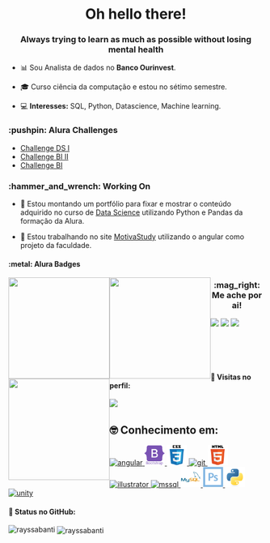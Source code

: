 <h1 align="center">Oh hello there!</h1>
<h3 align="center">Always trying to learn as much as possible without losing mental health</h3>

- :bar_chart: Sou Analista de dados no **Banco Ourinvest**.

- :mortar_board: Curso ciência da computação e estou no sétimo semestre.

- :computer: **Interesses:** SQL, Python, Datascience, Machine learning. 
<h3 align="left"> :pushpin: Alura Challenges </h3>

* [Challenge DS I](https://github.com/rayssabanti/Challenge-DataScience-1)
* [Challenge BI II](https://github.com/rayssabanti/Alura-Challenge-BI-2)
* [Challenge BI](https://github.com/rayssabanti/Alura-Challenge-BI)


<h3 align="left">:hammer_and_wrench:		Working On </h3>

- :radio_button: Estou montando um portfólio para fixar e mostrar o conteúdo adquirido no curso de [Data Science](https://github.com/rayssabanti/Alura-DataScience) utilizando Python e Pandas da formação da Alura. 

- :radio_button: Estou trabalhando no site [MotivaStudy](https://github.com/lucasancelmodias/motivastudy) utilizando o angular como projeto da faculdade.


<h4 align="left"> :metal: Alura Badges </h3>
<img align="left" src="https://i.imgur.com/aoYkCsr.png" width="200" height="200"/> 

<img  align="left" src="https://user-images.githubusercontent.com/79534537/137536097-41937a41-767f-4b7f-a839-13e6ac0ff2c7.png" width="200" height="200"/> 
<img  align="left" src="https://i.imgur.com/U9gUONy.png" width="200" height="200"/> 
<h3 align="center">:mag_right:		Me ache por ai!</h3>
  <a href="https://www.instagram.com/raybanti/" target="_blank"><img src="https://img.shields.io/badge/-Instagram-%23E4405F?style=for-the-badge&logo=instagram&logoColor=white" target="_blank"></a>
  <a href="https://www.linkedin.com/in/rayssabanti/" target="_blank"><img src="https://img.shields.io/badge/-LinkedIn-%230077B5?style=for-the-badge&logo=linkedin&logoColor=white" target="_blank"></a> 
    <a href="mailto:rayssabanti@hotmail.com">
        <img src="https://img.shields.io/badge/gmail-D14836?&style=for-the-badge&logo=gmail&logoColor=white&link=mailto:rayssabanti@hotmail.com">
    </a>
<br>
<br>
<br><br><br>

#### :vulcan_salute:	Visitas no perfil:
 <img alingn="left" src="https://profile-counter.glitch.me/rayssabanti/count.svg" />

## :nerd_face:		Conhecimento em:
<p align="left"> <a href="https://angular.io" target="_blank"> <img src="https://angular.io/assets/images/logos/angular/angular.svg" alt="angular" width="40" height="40"/> </a> <a href="https://www.arduino.cc/" target="_blank">   <img src="https://raw.githubusercontent.com/devicons/devicon/master/icons/bootstrap/bootstrap-plain-wordmark.svg" alt="bootstrap" width="40" height="40"/> </a> <a href="https://www.w3schools.com/cs/" target="_blank">  <a href="https://www.w3schools.com/css/" target="_blank"> <img src="https://raw.githubusercontent.com/devicons/devicon/master/icons/css3/css3-original-wordmark.svg" alt="css3" width="40" height="40"/> </a> <a href="https://dotnet.microsoft.com/" target="_blank">  <a href="https://git-scm.com/" target="_blank"> <img src="https://www.vectorlogo.zone/logos/git-scm/git-scm-icon.svg" alt="git" width="40" height="40"/> </a> <a href="https://www.w3.org/html/" target="_blank"> <img src="https://raw.githubusercontent.com/devicons/devicon/master/icons/html5/html5-original-wordmark.svg" alt="html5" width="40" height="40"/> </a> <a href="https://www.adobe.com/in/products/illustrator.html" target="_blank"> <img src="https://www.vectorlogo.zone/logos/adobe_illustrator/adobe_illustrator-icon.svg" alt="illustrator" width="40" height="40"/> </a> <a href="https://www.java.com" target="_blank">  <a href="https://www.microsoft.com/en-us/sql-server" target="_blank"> <img src="https://www.svgrepo.com/show/303229/microsoft-sql-server-logo.svg" alt="mssql" width="40" height="40"/> </a> <a href="https://www.mysql.com/" target="_blank"> <img src="https://raw.githubusercontent.com/devicons/devicon/master/icons/mysql/mysql-original-wordmark.svg" alt="mysql" width="40" height="40"/> </a> <a href="https://nodejs.org" target="_blank">  <a href="https://www.photoshop.com/en" target="_blank"> <img src="https://raw.githubusercontent.com/devicons/devicon/master/icons/photoshop/photoshop-line.svg" alt="photoshop" width="40" height="40"/> </a> <a href="https://www.python.org" target="_blank"> <img src="https://raw.githubusercontent.com/devicons/devicon/master/icons/python/python-original.svg" alt="python" width="40" height="40"/> </a> <a href="https://unity.com/" target="_blank"> <img src="https://www.vectorlogo.zone/logos/unity3d/unity3d-icon.svg" alt="unity" width="40" height="40"/> </a> </p>


#### :purple_heart:	Status no GitHub:
<p><img align="left" src="https://github-readme-stats.vercel.app/api/top-langs?username=rayssabanti&show_icons=true&locale=en&layout=compact" alt="rayssabanti" /></p>
<p>&nbsp;<img align="center" src="https://github-readme-stats.vercel.app/api?username=rayssabanti&show_icons=true&locale=en" alt="rayssabanti" /></p>



